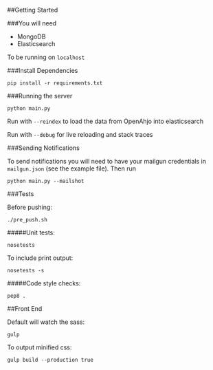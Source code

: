 ##Getting Started


###You will need

- MongoDB
- Elasticsearch

To be running on `localhost`


###Install Dependencies

```
pip install -r requirements.txt
```


###Running the server

```
python main.py
```

Run with `--reindex` to load the data from OpenAhjo into elasticsearch

Run with `--debug` for live reloading and stack traces


###Sending Notifications

To send notifications you will need to have your mailgun credentials in `mailgun.json`
(see the example file). Then run

```
python main.py --mailshot
```


###Tests

Before pushing:

```
./pre_push.sh
```

#####Unit tests:

```
nosetests
```

To include print output:

```
nosetests -s
```

#####Code style checks:

```
pep8 .
```


##Front End

Default will watch the sass:

```
gulp
```

To output minified css:

```
gulp build --production true
```
